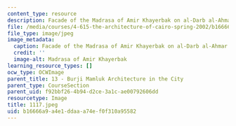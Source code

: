```yaml
---
content_type: resource
description: Facade of the Madrasa of Amir Khayerbak on al-Darb al-Ahmar Street.
file: /media/courses/4-615-the-architecture-of-cairo-spring-2002/b16666a9a4e1ddaaa74ef0f310a95582_1117.jpeg
file_type: image/jpeg
image_metadata:
  caption: Facade of the Madrasa of Amir Khayerbak on al-Darb al-Ahmar Street.
  credit: ''
  image-alt: Madrasa of Amir Khayerbak
learning_resource_types: []
ocw_type: OCWImage
parent_title: 13 - Burji Mamluk Architecture in the City
parent_type: CourseSection
parent_uid: f92bbf26-4b94-d2ce-3a1c-ae00792606dd
resourcetype: Image
title: 1117.jpeg
uid: b16666a9-a4e1-ddaa-a74e-f0f310a95582
---
```

